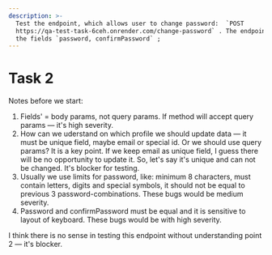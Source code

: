 ```yaml
---
description: >-
  Test the endpoint, which allows user to change password:  `POST
  https://qa-test-task-6ceh.onrender.com/change-password` . The endpoint accepts
  the fields `password, confirmPassword` ;
---
```


# Task 2

Notes before we start:

1. Fields' = body params, not query params. If method will accept query params — it's high severity.
2. How can we uderstand on which profile we should update data — it must be unique field, maybe email or special id. Or we should use query params? It is a key point. If we keep email as unique field, I guess there will be no opportunity to update it. So, let's say it's unique and can not be changed. It's blocker for testing.
3. Usually we use limits for password, like: minimum 8 characters, must contain letters, digits and special symbols, it should not be equal to previous 3 password-combinations. These bugs would be medium severity.
4. Password and confirmPassword must be equal and it is sensitive to layout of keyboard. These bugs would be with high severity.

I think there is no sense in testing this endpoint without understanding point 2 — it's blocker.
